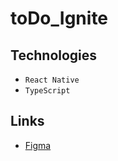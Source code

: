 # toDo_Ignite

## Technologies
- `React Native`
- `TypeScript`

## Links
- [Figma](https://www.figma.com/file/wJRQmjmUn6fZFHW0B1Iu8X/ToDo-List-%E2%80%A2-Desafio-React-Native-(Copy)?type=design&node-id=56-96&mode=design&t=kZqlUwCWw61sDC2D-0)